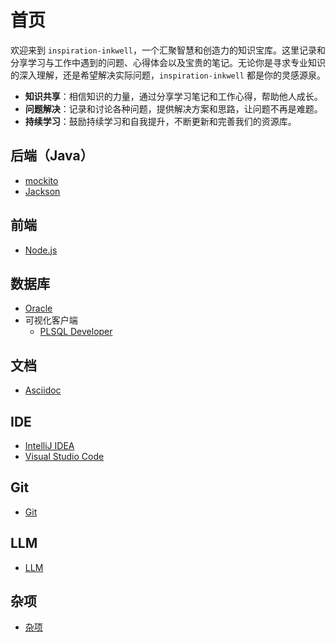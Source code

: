 <!-- omit from toc -->
# 首页

欢迎来到 `inspiration-inkwell`，一个汇聚智慧和创造力的知识宝库。这里记录和分享学习与工作中遇到的问题、心得体会以及宝贵的笔记。无论你是寻求专业知识的深入理解，还是希望解决实际问题，`inspiration-inkwell` 都是你的灵感源泉。

- **知识共享**：相信知识的力量，通过分享学习笔记和工作心得，帮助他人成长。
- **问题解决**：记录和讨论各种问题，提供解决方案和思路，让问题不再是难题。
- **持续学习**：鼓励持续学习和自我提升，不断更新和完善我们的资源库。


## 后端（Java）

- [mockito](docs/backend/unittest/mockito.md)
- [Jackson](docs/backend/jackson.md)

## 前端

- [Node.js](docs/frontend/node.md) 

## 数据库

- [Oracle](docs/db/oracle.md)
- 可视化客户端
  - [PLSQL Developer](docs/db/plsql_developer.md)

## 文档

- [Asciidoc](docs/text-tool/asciidoc.adoc)

## IDE

- [IntelliJ IDEA](docs/ide/intellij.md)
- [Visual Studio Code](docs/ide/vscode.md)

## Git

- [Git](docs/git/git.md)

## LLM

- [LLM](docs/llm/llm.md)
  
## 杂项

- [杂项](docs/miscellaneous/index.md)